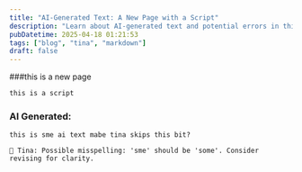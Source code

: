 ```yaml
---
title: "AI-Generated Text: A New Page with a Script"
description: "Learn about AI-generated text and potential errors in this blog post discussing a script on a new page."
pubDatetime: 2025-04-18 01:21:53
tags: ["blog", "tina", "markdown"]
draft: false
---
```


###this is a new page

```bash
this is a script
```

### AI Generated:

```
this is sme ai text mabe tina skips this bit?

💬 Tina: Possible misspelling: 'sme' should be 'some'. Consider revising for clarity.


```